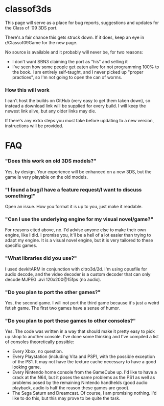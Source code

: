 # classof3ds
This page will serve as a place for bug reports, suggestions and updates for the Class of '09 3DS port.

There's a fair chance this gets struck down. If it does, keep an eye in r/Classof09Game for the new page.

No source is available and it probably will never be, for two reasons:
- I don't want SBN3 claiming the port as "his" and selling it
- I've seen how some people get eaten alive for not programming 100% to the book. I am entirely self-taught, and I never picked up "proper practices", so I'm not going to open the can of worms.

### How this will work
I can't host the builds on GitHub (very easy to get them taken down), so instead a download link will be supplied for every build. I will keep the newest link alive, but any older links may die.

If there's any extra steps you must take before updating to a new version, instructions will be provided.

# FAQ
### "Does this work on old 3DS models?"
Yes, by design. Your experience will be enhanced on a new 3DS, but the game is very playable on the old models.

### "I found a bug/I have a feature request/I want to discuss something!"
Open an issue. How you format it is up to you, just make it readable.

### "Can I use the underlying engine for my visual novel/game?"
For reasons cited above, no. I'd advise anyone else to make their own engine, like I did. I promise you, it'll be a hell of a lot easier than trying to adapt my engine. It is a visual novel engine, but it is very tailored to these specific games.

### "What libraries did you use?"
I used devkitARM in conjunction with citro3d/2d. I'm using opusfile for audio decode, and the video decoder is a custom decoder that can only decode MJPEG .avi 120x200@15fps (no audio).

### "Do you plan to port the other games?"
Yes, the second game. I will not port the third game because it's just a weird fetish game. The first two games have a sense of humor.

### "Do you plan to port these games to other consoles?"
Yes. The code was written in a way that should make it pretty easy to pick up shop to another console. I've done some thinking and I've compiled a list of consoles theoretically possible:
- Every Xbox, no question.
- Every Playstation (including Vita and PSP), with the possible exception of the PS1. It may not have the texture cache necessary to have a good looking game.
- Every Nintendo home console from the GameCube up. I'd like to have a crack at the N64, but it poses the same problems as the PS1 as well as problems posed by the remaining Nintendo handhelds (good audio playback, audio is half the reason these games are good).
- The Sega Saturn and Dreamcast.
Of course, I am promising nothing. I'd like to do this, but this may prove to be quite the task.
